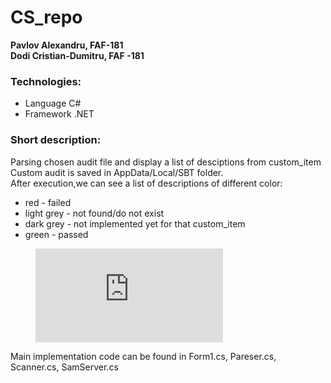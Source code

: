 # CS_repo

**Pavlov Alexandru, FAF-181**<br>
**Dodi Cristian-Dumitru, FAF -181**
### Technologies:
- Language C#
- Framework .NET
### Short description:
Parsing chosen audit file and display a list of desciptions from custom_item<br>
Custom audit is saved in AppData/Local/SBT folder.<br>
After execution,we can see a list of descriptions of different color:
 * red - failed<br>
 * light grey - not found/do not exist<br>
 * dark grey - not implemented yet for that custom_item<br>
 * green - passed
<figure class="video_container">
  <iframe src="https://github.com/Sdude225/CS_repo/tree/crazy-experiment/video/Pavlov_Dodi_Lab4_ScreenRecroding.mp4" frameborder="0" allowfullscreen="true"> </iframe>
</figure>
Main implementation code can be found in Form1.cs, Pareser.cs, Scanner.cs, SamServer.cs
